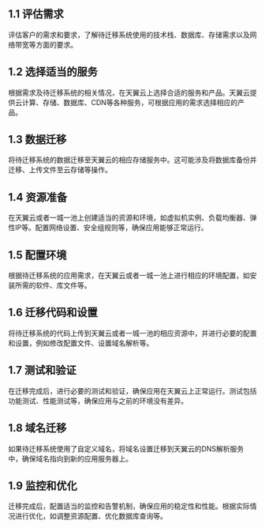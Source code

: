 ## 1.1 评估需求

评估客户的需求和要求，了解待迁移系统使用的技术栈、数据库、存储需求以及网络带宽等方面的要求。

## 1.2 选择适当的服务

根据需求及待迁移系统的相关情况，在天翼云上选择合适的服务和产品。天翼云提供云计算、存储、数据库、CDN等各种服务，可根据应用的需求选择相应的产品。

## 1.3 数据迁移

将待迁移系统的数据迁移至天翼云的相应存储服务中。这可能涉及将数据库备份并迁移、上传文件至云存储等操作。

## 1.4 资源准备

在天翼云或者一城一池上创建适当的资源和环境，如虚拟机实例、负载均衡器、弹性IP等。配置网络设置、安全组规则等，确保应用能够正常运行。

## 1.5 配置环境

根据待迁移系统的应用需求，在天翼云或者一城一池上进行相应的环境配置，如安装所需的软件、库文件等。

## 1.6 迁移代码和设置

将待迁移系统的代码上传到天翼云或者一城一池的相应资源中，并进行必要的配置和设置，例如修改配置文件、设置域名解析等。

## 1.7 测试和验证

在迁移完成后，进行必要的测试和验证，确保应用在天翼云上正常运行。测试包括功能测试、性能测试等，确保应用与之前的环境没有差异。

## 1.8 域名迁移

如果待迁移系统使用了自定义域名，将域名设置迁移到天翼云的DNS解析服务中，确保域名指向到新的应用服务器上。

## 1.9 监控和优化

迁移完成后，配置适当的监控和告警机制，确保应用的稳定性和性能。根据实际情况进行优化，如调整资源配置、优化数据库查询等。